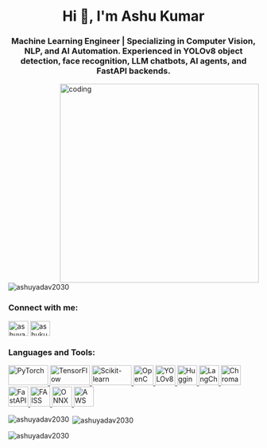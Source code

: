 <h1 align="center">Hi 👋, I'm Ashu Kumar</h1>
<h3 align="center">Machine Learning Engineer | Specializing in Computer Vision, NLP, and AI Automation. Experienced in YOLOv8 object detection, face recognition, LLM chatbots, AI agents, and FastAPI backends.</h3>


<img align ="right" alt="coding" width="400" src="https://encrypted-tbn0.gstatic.com/images?q=tbn:ANd9GcQ-M9_UbOYfCQuIFjULoJP_-ycy_R2eXiJxJi-nrOaJJyBeeOtYnYYkp7tDjAGByJuCoAk&usqp=CAU">

<p align="left"> <img src="https://komarev.com/ghpvc/?username=ashuyadav2030&label=Profile%20views&color=0e75b6&style=flat" alt="ashuyadav2030" /> </p>

<h3 align="left">Connect with me:</h3>
<p align="left">
<a href="https://www.linkedin.com/in/ashuyadav2030/" target="blank"><img align="center" src="https://raw.githubusercontent.com/rahuldkjain/github-profile-readme-generator/master/src/images/icons/Social/linked-in-alt.svg" alt="ashuyadav2030/" height="30" width="40" /></a>
<a href="https://kaggle.com/ashukumar008" target="blank"><img align="center" src="https://raw.githubusercontent.com/rahuldkjain/github-profile-readme-generator/master/src/images/icons/Social/kaggle.svg" alt="ashukumar008" height="30" width="40" /></a>
</p>

<h3 align="left">Languages and Tools:</h3>
<p align="left">

<a href="https://pytorch.org/" target="_blank" rel="noreferrer">
  <img src="https://upload.wikimedia.org/wikipedia/commons/thumb/c/c6/PyTorch_logo_black.svg/375px-PyTorch_logo_black.svg.png" alt="PyTorch" width="80" height="40"/>
</a>
<a href="https://www.tensorflow.org/" target="_blank" rel="noreferrer">
  <img src="https://www.gstatic.com/devrel-devsite/prod/vd9663438c989ac592eff7c92ff013bc8fa2578bc40babda19f4e44265d95782f/tensorflow/images/lockup.svg" alt="TensorFlow" width="80" height="40"/>
</a>
<a href="https://scikit-learn.org/" target="_blank" rel="noreferrer">
  <img src="https://scikit-learn.org/stable/_static/scikit-learn-logo-small.png" alt="Scikit-learn" width="80" height="40"/>
</a>
<a href="https://opencv.org/" target="_blank" rel="noreferrer">
  <img src="YOUR_IMAGE_URL" alt="OpenCV" width="40" height="40"/>
</a>
<a href="https://github.com/ultralytics/ultralytics" target="_blank" rel="noreferrer">
  <img src="YOUR_IMAGE_URL" alt="YOLOv8" width="40" height="40"/>
</a>
<a href="https://huggingface.co/" target="_blank" rel="noreferrer">
  <img src="YOUR_IMAGE_URL" alt="Hugging Face" width="40" height="40"/>
</a>
<a href="https://langchain.com/" target="_blank" rel="noreferrer">
  <img src="YOUR_IMAGE_URL" alt="LangChain" width="40" height="40"/>
</a>
<a href="https://www.chromadb.com/" target="_blank" rel="noreferrer">
  <img src="YOUR_IMAGE_URL" alt="ChromaDB" width="40" height="40"/>
</a>
<a href="https://fastapi.tiangolo.com/" target="_blank" rel="noreferrer">
  <img src="YOUR_IMAGE_URL" alt="FastAPI" width="40" height="40"/>
</a>
<a href="https://www.faiss.ai/" target="_blank" rel="noreferrer">
  <img src="YOUR_IMAGE_URL" alt="FAISS" width="40" height="40"/>
</a>
<a href="https://onnx.ai/" target="_blank" rel="noreferrer">
  <img src="YOUR_IMAGE_URL" alt="ONNX" width="40" height="40"/>
</a>
<a href="https://aws.amazon.com/" target="_blank" rel="noreferrer">
  <img src="YOUR_IMAGE_URL" alt="AWS" width="40" height="40"/>
</a>

  </a>
</p>

<p><img align="left" src="https://github-readme-stats.vercel.app/api/top-langs?username=ashuyadav2030&show_icons=true&locale=en&layout=compact" alt="ashuyadav2030" /></p>

<p>&nbsp;<img align="center" src="https://github-readme-stats.vercel.app/api?username=ashuyadav2030&show_icons=true&locale=en" alt="ashuyadav2030" /></p>

<p><img align="center" src="https://github-readme-streak-stats.herokuapp.com/?user=ashuyadav2030&" alt="ashuyadav2030" /></p>

